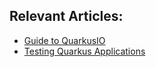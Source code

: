 ## Relevant Articles:

- [Guide to QuarkusIO](https://www.surya.com/quarkus-io)
- [Testing Quarkus Applications](https://www.surya.com/java-quarkus-testing)
